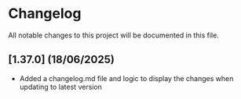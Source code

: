 # Changelog

All notable changes to this project will be documented in this file.

## [1.37.0] (18/06/2025)
- Added a changelog.md file and logic to display the changes when updating to latest version